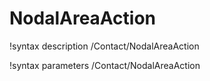 <!-- MOOSE Documentation Stub: Remove this when content is added. -->

# NodalAreaAction
!syntax description /Contact/NodalAreaAction

!syntax parameters /Contact/NodalAreaAction
